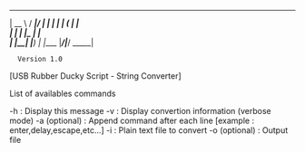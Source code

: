   _____   _____  _____ 
 |  __ \ / ____|/ ____|
 | |  | | (___ | |     
 | |  | |\___ \| |     
 | |__| |____) | |____ 
 |_____/|_____/ \_____|

      Version 1.0      


[USB Rubber Ducky Script - String Converter]

List of availables commands

-h : Display this message
-v : Display convertion information (verbose mode)
-a (optional) : Append command after each line [example : enter,delay,escape,etc...]
-i : Plain text file to convert
-o (optional) : Output file

